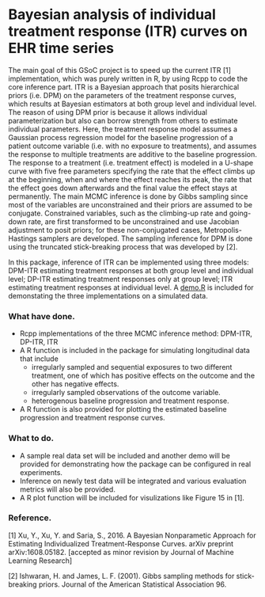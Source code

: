 # Bayesian analysis of individual treatment response (ITR) curves on EHR time series

The main goal of this GSoC project is to speed up the current ITR [1] implementation, which was purely written in R, by using Rcpp to code the core inference part. ITR is a Bayesian approach that posits hierarchical priors (i.e. DPM) on the parameters of the treatment response curves, which results at Bayesian estimators at both group level and individual level. The reason of using DPM prior is because it allows individual parameterization but also can borrow strength from others to estimate individual parameters. Here, the treatment response model assumes a Gaussian process regression model for the baseline progression of a patient outcome variable (i.e. with no exposure to treatments), and assumes the response to multiple treatments are additive to the baseline progression. The response to a treatment (i.e. treatment effect) is modeled in a U-shape curve with five free parameters specifying the rate that the effect climbs up at the beginning, when and where the effect reaches its peak, the rate that the effect goes down afterwards and the final value the effect stays at permanently. 
The main MCMC inference is done by Gibbs sampling since most of the variables are unconstrained and their priors are assumed to be conjugate. Constrained variables, such as the climbing-up rate and going-down rate, are first transformed to be unconstrained and use Jacobian adjustment to posit priors; for these non-conjugated cases, Metropolis-Hastings samplers are developed. The sampling inference for DPM is done using the truncated stick-breaking process that was developed by [2]. 

In this package, inference of ITR can be implemented using three models: DPM-ITR estimating treatment responses at both group level and individual level; DP-ITR estimating treatment responses only at group level; ITR estimating treatment responses at individual level. A [demo.R](https://github.com/yanboxu/BayesianITR/blob/master/demo.R) is included for demonstating the three implementations on a simulated data.

### What have done.
- Rcpp implementations of the three MCMC inference method: DPM-ITR, DP-ITR, ITR
- A R function is included in the package for simulating longitudinal data that include
  - irregularly sampled and sequential exposures to two different treatment, one of which has positive effects on the outcome and the other has negative effects.
  - irregularly sampled observations of the outcome variable.
  - heterogenous baseline progression and treatment response.
- A R function is also provided for plotting the estimated baseline progression and treatment response curves.

### What to do.
- A sample real data set will be included and another demo will be provided for demonstrating how the package can be configured in real experiments.
- Inference on newly test data will be integrated and various evaluation metrics will also be provided.
- A R plot function will be included for visulizations like Figure 15 in [1].

### Reference.
[1]  Xu, Y., Xu, Y. and Saria, S., 2016. A Bayesian Nonparametic Approach for Estimating Individualized Treatment-Response Curves. arXiv preprint arXiv:1608.05182. [accepted as minor revision by Journal of Machine Learning Research]

[2] Ishwaran, H. and James, L. F. (2001). Gibbs sampling methods for stick-breaking priors. Journal of the American Statistical Association 96. 


